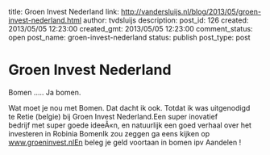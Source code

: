 title: Groen Invest Nederland
link: http://vandersluijs.nl/blog/2013/05/groen-invest-nederland.html
author: tvdsluijs
description: 
post_id: 126
created: 2013/05/05 12:23:00
created_gmt: 2013/05/05 12:23:00
comment_status: open
post_name: groen-invest-nederland
status: publish
post_type: post

# Groen Invest Nederland

Bomen ….. Ja bomen.  
  
Wat moet je nou met Bomen. Dat dacht ik ook. Totdat ik was uitgenodigd  
te Retie (belgie) bij Groen Invest Nederland.Een super inovatief  
bedrijf met super goede ideeÃ«n, en natuurlijk een goed verhaal over het  
investeren in Robinia BomenIk zou zeggen ga eens kijken op www.groeninvest.nlEn beleg je geld voortaan in bomen ipv Aandelen !